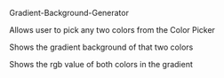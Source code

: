 Gradient-Background-Generator

Allows user to pick any two colors from the Color Picker

Shows the gradient background of that two colors

Shows the rgb value of both colors in the gradient
